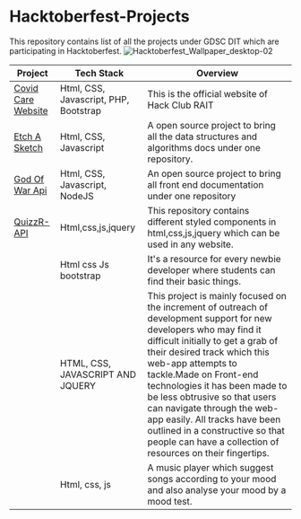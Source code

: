 # Hacktoberfest-Projects
This repository contains list of all the projects under GDSC DIT which are participating in Hacktoberfest.
![Hacktoberfest_Wallpaper_desktop-02](https://user-images.githubusercontent.com/59393136/135566614-5635902f-2907-4e01-8baf-3cb1b43a6b20.png)

| Project | Tech Stack | Overview |
|------------|----------|----------|
| [Covid Care Website](https://github.com/HackClubRAIT/HackClubRAIT-Website.github.io)| Html, CSS, Javascript, PHP, Bootstrap | This is the official website of Hack Club RAIT |
| [Etch A Sketch](https://github.com/HackClubRAIT/Wizard-Of-Docs) | Html, CSS, Javascript | A open source project to bring all the data structures and algorithms docs under one repository. |
| [God Of War Api](https://github.com/HackClubRAIT/Frontend-Owls) | Html, CSS, Javascript, NodeJS | An open source project to bring all front end documentation under one repository |
| [QuizzR-API](https://github.com/siddhi-244/Embellish) | Html,css,js,jquery | This repository contains different styled components in html,css,js,jquery which can be used in any website.|
| [](https://github.com/SahityaRoy/E-Learning-freesite) | Html css Js bootstrap  | It's a resource for every newbie developer where students can find their basic things. |
| [](https://github.com/ZaidKhan2002/DEV.MAPS) | HTML, CSS, JAVASCRIPT AND JQUERY  | This project is mainly focused on the increment of outreach of development support for new developers who may find it difficult initially to get a grab of their desired track which this web-app attempts to tackle.Made on Front-end technologies it has been made to be less obtrusive so that users can navigate through the web-app easily. All tracks have been outlined in a constructive so that people can have a collection of resources on their fingertips. |
| [](https://github.com/purva2906/Mood-music-player) | Html, css, js | A music player which suggest songs according to your mood and also analyse your mood by a mood test.|
